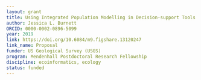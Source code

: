 ```yaml
---
layout: grant
title: Using Integrated Population Modelling in Decision-support Tools to Connect Science and Decision Makers
author: Jessica L. Burnett
ORCID: 0000-0002-0896-5099
year: 2019
link: https://doi.org/10.6084/m9.figshare.13120247
link_name: Proposal
funder: US Geological Survey (USGS)
program: Mendenhall Postdoctoral Research Fellowship
discipline: ecoinformatics, ecology
status: funded
---
```

